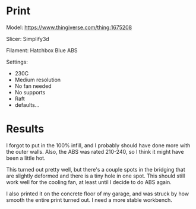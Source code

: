 # Print

Model: https://www.thingiverse.com/thing:1675208

Slicer: Simplify3d

Filament: Hatchbox Blue ABS

Settings:
- 230C
- Medium resolution
- No fan needed
- No supports
- Raft
- defaults...

# Results

I forgot to put in the 100% infill, and I probably should have done more with the outer walls. Also, the ABS was rated 210-240, so I think it might have been a little hot.

This turned out pretty well, but there's a couple spots in the bridging that are slightly deformed and there is a tiny hole in one spot. This should still work well for the cooling fan, at least until I decide to do ABS again.

I also printed it on the concrete floor of my garage, and was struck by how smooth the entire print turned out. I need a more stable workbench.
